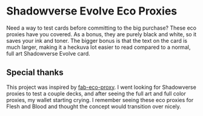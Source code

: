 # Shadowverse Evolve Eco Proxies
Need a way to test cards before committing to the big purchase? These eco proxies have you covered. As a bonus, they are purely black and white, so it saves your ink and toner. The bigger bonus is that the text on the card is much larger, making it a heckuva lot easier to read compared to a normal, full art Shadowverse Evolve card.

## Special thanks
This project was inspired by [fab-eco-proxy](https://aongaro.github.io/fab-eco-proxy/). I went looking for Shadowverse proxies to test a couple decks, and after seeing the full art and full color proxies, my wallet starting crying. I remember seeing these eco proxies for Flesh and Blood and thought the concept would transition over nicely.
